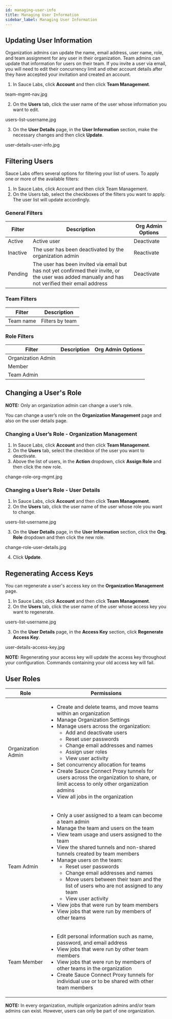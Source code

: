 ```yaml
---
id: managing-user-info
title: Managing User Information
sidebar_label: Managing User Information
---
```

## Updating User Information
Organization admins can update the name, email address, user name, role, and team assignment for any user in their organization. Team admins can update that information for users on their team. If you invite a user via email, you will need to edit their concurrency limit and other account details after they have accepted your invitation and created an account.

1. In Sauce Labs, click **Account** and then click **Team Management**.

team-mgmt-nav.jpg

2. On the **Users** tab, click the user name of the user whose information you want to edit.

users-list-username.jpg

3. On the **User Details** page, in the **User Information** section, make the necessary changes and then click **Update**.

user-details-user-info.jpg

## Filtering Users

Sauce Labs offers several options for filtering your list of users. To apply one or more of the available filters:

1. In Sauce Labs, click Account and then click Team Management.
2. On the Users tab, select the checkboxes of the filters you want to apply. The user list will update accordingly.

### General Filters

| Filter  | Description | Org Admin Options |
| ------------- | ------------- | ------------- |
| Active  | Active user  | Deactivate  |
| Inactive  | The user has been deactivated by the organization admin  | Reactivate  |
| Pending  | The user has been invited via email but has not yet confirmed their invite, or the user was added manually and has not verified their email address  | Deactivate  |

### Team Filters

| Filter  | Description |
| ------------- | ------------- |
| Team name  | Filters by team  |

### Role Filters

| Filter  | Description | Org Admin Options |
| ------------- | ------------- | ------------- |
| Organization Admin  |   |   |
| Member  |   |   |
| Team Admin  |   |   |

## Changing a User's Role

**NOTE:** Only an organization admin can change a user’s role.

You can change a user’s role on the **Organization Management** page and also on the user details page.

### Changing a User’s Role - Organization Management
1. In Sauce Labs, click **Account** and then click **Team Management**.
2. On the **Users** tab, select the checkbox of the user you want to deactivate.
3. Above the list of users, in the **Action** dropdown, click **Assign Role** and then click the new role.

change-role-org-mgmt.jpg

### Changing a User’s Role - User Details
1. In Sauce Labs, click **Account** and then click **Team Management**.
2. On the **Users** tab, click the user name of the user whose role you want to change.

users-list-username.jpg

3. On the **User Details** page, in the **User Information** section, click the **Org. Role** dropdown and then click the new role.

change-role-user-details.jpg

4. Click **Update**.

## Regenerating Access Keys

You can regenerate a user's access key on the **Organization Management** page.

1. In Sauce Labs, click **Account** and then click **Team Management**.
2. On the **Users** tab, click the user name of the user whose access key you want to regenerate.

users-list-username.jpg

3. On the **User Details** page, in the **Access Key** section, click **Regenerate Access Key**.

user-details-access-key.jpg

**NOTE:** Regenerating your access key will update the access key throughout your configuration. Commands containing your old access key will fail.

## User Roles
| Role  | Permissions |
| ------------- | ------------- |
| Organization Admin  |  <ul><li>Create and delete teams, and move teams within an organization</li><li>Manage Organization Settings</li><li>Manage users across the organization:<ul><li>Add and deactivate users</li><li>Reset user passwords</li><li>Change email addresses and names</li><li>Assign user roles</li><li>View user activity</li></ul></li><li>Set concurrency allocation for teams</li><li>Create Sauce Connect Proxy tunnels for users across the organization to share, or limit access to only other organization admins</li><li>View all jobs in the organization</li></ul> |  
| Team Admin   | <ul><li>Only a user assigned to a team can become a team admin</li><li>Manage the team and users on the team</li><li>View team usage and users assigned to the team</li><li>View the shared tunnels and non-shared tunnels created by team members</li><li>Manage users on the team:<ul><li>Reset user passwords</li><li>Change email addresses and names</li><li>Move users between their team and the list of users who are not assigned to any team</li><li>View user activity</li></ul><li>View jobs that were run by team members</li><li>View jobs that were run by members of other teams</li></ul>  |   
| Team Member  | <ul><li>Edit personal information such as name, password, and email address</li><li>View jobs that were run by other team members</li><li>View jobs that were run by members of other teams in the organization</li><li>Create Sauce Connect Proxy tunnels for individual use or to be shared with other team members</li></ul>  |  

**NOTE:** In every organization, multiple organization admins and/or team admins can exist. However, users can only be part of one organization.
